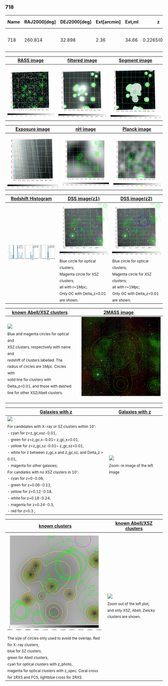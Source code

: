 <div STYLE="page-break-after: always;"></div>

### 718

|Name|RAJ2000[deg]|DEJ2000[deg] |Ext[arcmin]| Ext,ml | z | z_src| C|GC(XSZ,Delta_z<0.01)| GC(OPT,Delta_z<0.01)|GC| R_sig[arcmin] | R500[arcmin] | R500[Mpc]| CRsig[c/s] | CR500[c/s] |L500[1E44 erg/s]|F500[1E-12 erg/s/cm^2]| M500[1E14 Msun]|Tx[keV]|Cnt_sig|Beta|Rc[arcmin]|Comment|Alias|
|---|---|---|---|---|---|------|---|--------|---------|----------|---|---|---|---|---|---|---|---|---|---|---|---|---|---|
|718| 260.814| 32.898| 2.36| 34.66| 0.2265(0.005)| z2,| G| -| -| C, F20, N, W| 24.700| 5.273| 1.149| 0.171(0.051)| 0.151(0.045)| 4.441(4.751)| 2.922(3.127)| 5.42(2.73)| 6.54(2.11)| 222.1| 0.947(-0.073+0.040)| 15.596(-1.361+1.168)| -| t084|

|[RASS image](../image/718/718_img.pdf)|[filtered image](../image/718/718_fil.pdf)|[Segment image](../image/718/718_seg.pdf)|
|-------------------|--------------------|-------------------|
| <img src="../image/718/718_img.png" width="300">  | <img src="../image/718/718_fil.png" width="300">   | <img src="../image/718/718_seg.png" width="300">  |

|[Exposure image](../image/718/718_mex.pdf)| [nH image](../image/718/718_nh.pdf)| [Planck image](../image/718/718_p.pdf)|
|-------------------|--------------------|-------------------|
|<img src="../image/718/718_mex.png" width="300">   | <img src="../image/718/718_nh.png" width="300">    | <img src="../image/718/718_p.png" width="300"> |

|[Redshift Histogram](../image/718/718_zg.pdf) | [DSS image(z1)](../image/718/718_dss_z1.pdf)      |  [DSS image(z2)](../image/718/718_dss_z2.pdf)    |
|-------------------|--------------------|-------------------|
|<img src="../image/718/718_zg.png" width="300"> |<img src="../image/718/718_dss_z1.png" width="300"> <sub><br>Blue circle for optical clusters; <br>Magenta circle for XSZ clusters; <br>all with r=1Mpc; <br>Only GC with Delta_z<0.01 are shown. </sub>| <img src="../image/718/718_dss_z2.png" width="300"><sub><br>Blue circle for optical clusters; <br>Magenta circle for XSZ clusters; <br>all with r=1Mpc; <br>Only GC with Delta_z<0.01 are shown. </sub> |

|[known Abell/XSZ clusters](../image/718/718_m.pdf) | [2MASS image](../image/718/718_2mass.pdf)      |
|-------------------|-------------------|
|<img src=../image/718/718_m.png width="300"> <br><sub>Blue and magenta circles for optical and <br>XSZ clusters, respectively with name and <br>redshift of clusters labelled. The <br>radius of circles are 1Mpc. Circles with <br>solid line for clusters with <br>Delta_z<0.01, and those with dashed <br>line for other XSZ/Abell clusters.        </sub>|<img src="../image/718/718_2mass.png" width="300">  |

|[Galaxies with z](../image/718/718_opt_ned.pdf) |[Galaxies with z](../image/718/718_opt_ned_zoom.pdf) |
|-------------------|-------------------|
| <img src=../image/718/718_opt_ned.png width="300"> <br><sub> For candidates with X-ray or SZ clusters within 10': <br> - cyan for z<z_gc,xsz-0.01, <br> - green for z=z_gc,x-0.01~ z_gc,x+0.01, <br> - yellow for z=z_gc,sz-0.01~ z_gc,sz+0.01, <br> - white for z between z_gc,x and z_gc,sz, and Delta_z > 0.01, <br> - magenta for other galaxies; <br>For candiates with no XSZ clusters in 10': <br> - cyan for z=0-0.06, <br> - green for z=0.06-0.12, <br> - yellow for z=0.12-0.18, <br> - white for z=0.18-0.24, <br> - magenta for z=0.24-0.3, <br> - red for z>0.3 ;  </sub>|<img src=../image/718/718_opt_ned_zoom.png width="300">  <br><sub> Zoom-in image of the left image</sub>|

|[known clusters](../image/718/718_gc.pdf) |[known Abell/XSZ clusters](../image/718/718_gc_large.pdf) |
|-------------------|-------------------|
| <img src=../image/718/718_gc.png width="300"> <br><sub> The size of circles only used to avoid the overlap. Red for X-ray clusters, <br> blue for SZ clusters, <br> green for Abell clusters, <br> cyan for optical clusters with z_photo, <br> magenta for optical clusters with z_spec. Coral cross for 1RXS and FCS, lightblue cross for 2RXS. </sub>|<img src=../image/718/718_gc_large.png width="300"> <br><sub> Zoom out of the left plot, <br> and only XSZ, Abell, Zwicky clusters are shown. </sub> |



